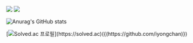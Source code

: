  <img src="https://www.python.org/-3776AB???style=flat-square&logo=python&logoColor=white"/> <img src="https://img.shields.io/badge/JAVA-F7DF1E???style=flat-square&logo=JAVA&logoColor=white"/>

![Anurag's GitHub stats](https://github-readme-stats.vercel.app/api?username=iyongchan&show_icons=true&theme=radical)

[![Solved.ac
프로필](http://mazassumnida.wtf/api/v2/generate_badge?boj={[handle](https://github.com/iyongchan)})](https://solved.ac)({(https://github.com/iyongchan)})
